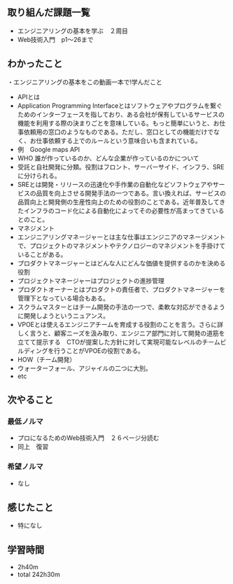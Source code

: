 ## 取り組んだ課題一覧
- エンジニアリングの基本を学ぶ　２周目
- Web技術入門　p1〜26まで
## わかったこと
・エンジニアリングの基本をこの動画一本で!学んだこと
- APIとは
- Application Programming Interfaceとはソフトウェアやプログラムを繋ぐためのインターフェースを指しており、ある会社が保有しているサービスの機能を利用する際の決まりごとを意味している。もっと簡単にいうと、お仕事依頼用の窓口のようなものである。ただし、窓口としての機能だけでなく、お仕事依頼する上でのルールという意味合いも含まれている。
- 例　Google maps API
- WHO 誰が作っているのか、どんな企業が作っているのかについて
- 受託と自社開発に分類。役割はフロント、サーバーサイド、インフラ、SREに分けられる。
- SREとは開発・リリースの迅速化や手作業の自動化などソフトウェアやサービスの品質を向上させる開発手法の一つである。言い換えれば、サービスの品質向上と開発側の生産性向上のための役割のことである。近年普及してきたインフラのコード化による自動化によってその必要性が高まってきているとのこと。
- マネジメント
- エンジニアリングマネージャーとは主な仕事はエンジニアのマネージメントで、プロジェクトのマネジメントやテクノロジーのマネジメントを手掛けていることがある。
- プロダクトマネージャーとはどんな人にどんな価値を提供するのかを決める役割
- プロジェクトマネージャーはプロジェクトの進捗管理
- プロダクトオーナーとはプロダクトの責任者で、プロダクトマネージャーを管理下となっている場合もある。
- スクラムマスターとはチーム開発の手法の一つで、柔軟な対応ができるように開発しようというニュアンス。
- VPOEとは使えるエンジニアチームを育成する役割のことを言う。さらに詳しく言うと、顧客ニーズを汲み取り、エンジニア部門に対して開発の道筋を立てて提示する　CTOが提案した方針に対して実現可能なレベルのチームビルディングを行うことがVPOEの役割である。
- HOW（チーム開発）
- ウォーターフォール、アジャイルの二つに大別。
- etc
## 次やること
### 最低ノルマ
- プロになるためのWeb技術入門　２６ページ分読む
- 同上　復習
### 希望ノルマ
- なし
## 感じたこと
- 特になし
## 学習時間
- 2h40m
- total 242h30m
